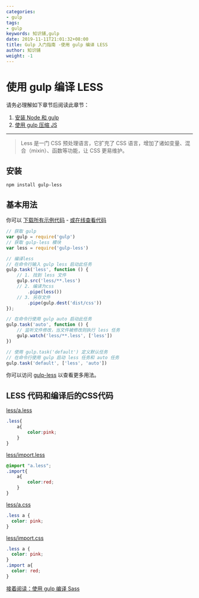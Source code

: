 ```yaml
---
categories:
- gulp
tags:
- gulp  
keywords: 知识铺,gulp
date: 2019-11-11T21:01:32+08:00
title: Gulp 入门指南 -使用 gulp 编译 LESS
author: 知识铺
weight: -1
---
```


使用 gulp 编译 LESS
================


请务必理解如下章节后阅读此章节：

1. [安装 Node 和 gulp](https://blog.zshipu.com/article/post/gulp/20191111/chapter1/)
2. [使用 gulp 压缩 JS](https://blog.zshipu.com/article/post/gulp/20191111/chapter2/)

----------

> Less 是一门 CSS 预处理语言，它扩充了 CSS 语言，增加了诸如变量、混合（mixin）、函数等功能，让 CSS 更易维护。


安装
---

```
npm install gulp-less
```

基本用法
-------

你可以 [下载所有示例代码](https://github.com/nimojs/gulp-book/archive/master.zip) - [或在线查看代码](https://github.com/nimojs/gulp-book/tree/master/demo/chapter5)

```js
// 获取 gulp
var gulp = require('gulp')
// 获取 gulp-less 模块
var less = require('gulp-less')

// 编译less
// 在命令行输入 gulp less 启动此任务
gulp.task('less', function () {
    // 1. 找到 less 文件
    gulp.src('less/**.less')
    // 2. 编译为css
        .pipe(less())
    // 3. 另存文件
        .pipe(gulp.dest('dist/css'))
});

// 在命令行使用 gulp auto 启动此任务
gulp.task('auto', function () {
    // 监听文件修改，当文件被修改则执行 less 任务
    gulp.watch('less/**.less', ['less'])
})

// 使用 gulp.task('default') 定义默认任务
// 在命令行使用 gulp 启动 less 任务和 auto 任务
gulp.task('default', ['less', 'auto'])
```

你可以访问 [gulp-less](https://github.com/plus3network/gulp-less) 以查看更多用法。

LESS 代码和编译后的CSS代码
----------

[less/a.less](https://github.com/nimojs/gulp-book/tree/master/demo/chapter5/less/a.less)

```css
.less{
	a{
        color:pink;
    }
}
```
[less/import.less](https://github.com/nimojs/gulp-book/tree/master/demo/chapter5/less/import.less)


```css
@import "a.less";
.import{
	a{
		color:red;
    }
}
```
[less/a.css](https://github.com/nimojs/gulp-book/tree/master/demo/chapter5/dist/css/a.css)

```css
.less a {
  color: pink;
}
```
[less/import.css](https://github.com/nimojs/gulp-book/tree/master/demo/chapter5/dist/css/import.css)

```css
.less a {
  color: pink;
}
.import a{
  color: red;
}
```


[接着阅读：使用 gulp 编译 Sass](https://blog.zshipu.com/article/post/gulp/20191111/chapter5/)
